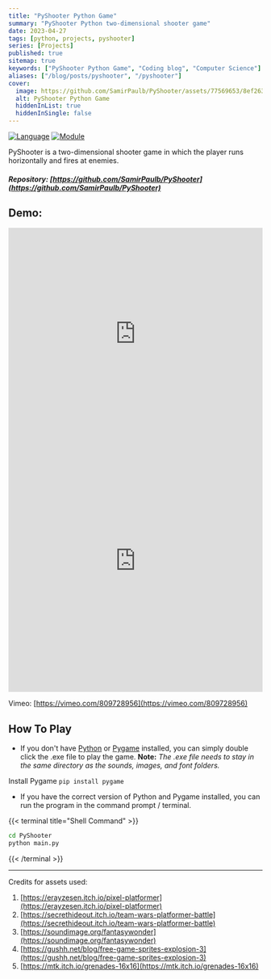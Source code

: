 ```yaml
---
title: "PyShooter Python Game"
summary: "PyShooter Python two-dimensional shooter game"
date: 2023-04-27
tags: [python, projects, pyshooter]
series: [Projects]
published: true
sitemap: true
keywords: ["PyShooter Python Game", "Coding blog", "Computer Science"]
aliases: ["/blog/posts/pyshooter", "/pyshooter"]
cover:
  image: https://github.com/SamirPaulb/PyShooter/assets/77569653/8ef26361-6886-42d6-b4c3-61896b61b9a1
  alt: PyShooter Python Game
  hiddenInList: true
  hiddenInSingle: false
---
```


 
[![Language](https://img.shields.io/badge/language-python-blue.svg?style=flat)](https://www.python.org)
[![Module](https://img.shields.io/badge/module-pygame-brightgreen.svg?style=flat)](https://www.pygame.org/news.html)

PyShooter is a two-dimensional shooter game in which the player runs horizontally and fires at enemies.

##### Repository: [https://github.com/SamirPaulb/PyShooter](https://github.com/SamirPaulb/PyShooter)

## Demo: 


<iframe width="100%" height="420" src="https://www.youtube.com/embed/rg-49OTHZVY" loading="lazy" title="PyShooter - Samir Paul - YouTube" frameborder="0" allow="accelerometer; autoplay; clipboard-write; encrypted-media; gyroscope; picture-in-picture; web-share" allowfullscreen="true"></iframe>
 

<iframe title="Video Demo" src="https://user-images.githubusercontent.com/77569653/214920668-ef657089-b71f-43c8-8011-a202a09f5531.mp4" loading="lazy" width="100%" height = "500" autoplay="autoplay" loop="loop" frameborder="0" allowfullscreen></iframe>


Vimeo: [https://vimeo.com/809728956](https://vimeo.com/809728956)

<!---
<a href="https://www.youtube.com/watch?v=rg-49OTHZVY">
<img src="https://raw.githubusercontent.com/SamirPaul1/assets/main/pygame-youtube-video-thumbnail.jpg" alt="PyShooter Demo YouTube" width="700" height="370">
</a>
-->

## How To Play

- If you don't have [Python](https://www.python.org/downloads/) or [Pygame](https://www.pygame.org/download.shtml) installed, you can simply double click the .exe file to play the game.
  **Note:** _The .exe file needs to stay in the same directory as the sounds, images, and font folders._

Install Pygame ```pip install pygame```

- If you have the correct version of Python and Pygame installed, you can run the program in the command prompt / terminal.

{{< terminal title="Shell Command" >}}
```bash
cd PyShooter
python main.py
```
{{< /terminal >}}


---


Credits for assets used: 
1. [https://erayzesen.itch.io/pixel-platformer](https://erayzesen.itch.io/pixel-platformer) 
2. [https://secrethideout.itch.io/team-wars-platformer-battle](https://secrethideout.itch.io/team-wars-platformer-battle) 
3. [https://soundimage.org/fantasywonder](https://soundimage.org/fantasywonder) 
4. [https://gushh.net/blog/free-game-sprites-explosion-3](https://gushh.net/blog/free-game-sprites-explosion-3)  
5. [https://mtk.itch.io/grenades-16x16](https://mtk.itch.io/grenades-16x16) 
